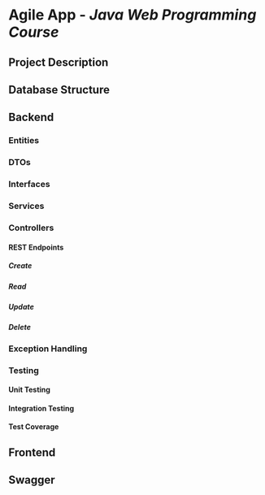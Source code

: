 # Agile App - _Java Web Programming Course_

## Project Description

## Database Structure

## Backend 

### Entities

### DTOs

### Interfaces

### Services

### Controllers

#### REST Endpoints

##### Create

##### Read

##### Update

##### Delete

### Exception Handling

### Testing

#### Unit Testing

#### Integration Testing

#### Test Coverage

## Frontend

## Swagger

